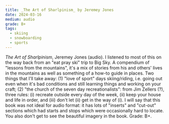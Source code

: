 ```yaml
---
title: _The Art of Sharlpinism_ by Jeremey Jones
date: 2024-03-16
medium: audio
grade: B+
tags:
  - skiing 
  - snowboarding
  - sports
---
```


_The Art of Sharlpinism_, Jeremey Jones (audio).  I listened to most of this on the way back from an "eat pray ski" trip to Big Sky.  A compendium of "lessons from the mountains", it's a mix of stories from his and others' lives in the mountains as well as something of a how-to guide in places.  Two things that I'll take away: (1) "love of sport" days skiing/riding, i.e. going out even when it's bad conditions and still learning things and working on your craft; (2) "the church of the seven day recreationalists": from Jim Zellers (?), three rules: (i) recreate outside every day of the week, (ii) keep your house and life in order, and (iii) don't let (ii) get in the way of (i).  I will say that this book was not ideal for audio format: it has lots of "inserts" and "cut-out" sections which had starts and stops which were occasionally hard to locate.  You also don't get to see the beautiful imagery in the book. Grade: B+. 